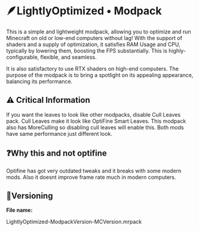 # 🪶LightlyOptimized • Modpack
This is a simple and lightweight modpack, allowing you to optimize and run Minecraft on old or low-end computers without lag! With the support of shaders and a supply of optimization, it satisfies RAM Usage and CPU, typically by lowering them, boosting the FPS substantially. This is highly-configurable, flexible, and seamless.

It is also satisfactory to use RTX shaders on high-end computers. The purpose of the modpack is to bring a spotlight on its appealing appearance, balancing its performance.

## ⚠️ Critical Information
If you want the leaves to look like other modpacks, disable Cull Leaves pack.
Cull Leaves make it look like OptiFine Smart Leaves.
This modpack also has MoreCulling so disabling cull leaves will enable this.
Both mods have same performance just different look.

## ❓Why this and not optifine
Optifine has got very outdated tweaks and it breaks with some modern mods. Also it doesnt improve frame rate much in modern computers.

## 💬Versioning

**File name:**

LightlyOptimized-ModpackVersion-MCVersion.mrpack
